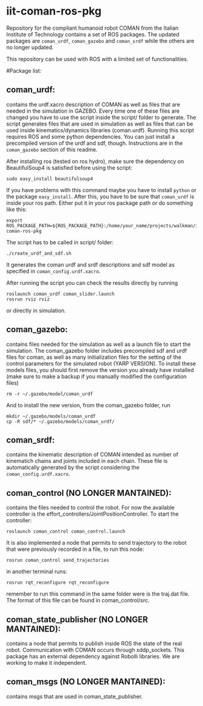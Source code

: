 iit-coman-ros-pkg
=================

Repository for the compliant humanoid robot COMAN from the Italian Institute of Technology contains a set of ROS packages. The updated packages are ```coman_urdf```, ```coman_gazebo``` and ```coman_srdf``` while the others are no longer updated.

This repository can be used with ROS with a limited set of functionalities. 

#Package list:

coman_urdf: 
-----------
contains the urdf.xacro description of COMAN as well as files that are needed in the simulation in GAZEBO. 
Every time one of these files are changed you have to use the script inside the script/ folder to generate. The script generates files that are used in simulation as well as files that can be used inside kinematics/dynamics libraries (coman.urdf). Running this script requires ROS and some python dependencies. You can just install a precompiled version of the urdf and sdf, though. Instructions are in the ```coman_gazebo``` section of this readme.

After installing ros (tested on ros hydro),  make sure the dependency on BeautifulSoup4 is satisfied before using the script:
```
sudo easy_install beautifulsoup4
```
If you have problems with this command maybe you have to install ```python``` or the package ```easy_install```.
After this, you have to be sure that ```coman_urdf``` is inside your ros path.
Either put it in your ros package path or do something like this:
```
export ROS_PACKAGE_PATH=${ROS_PACKAGE_PATH}:/home/your_name/projects/walkman/iit-coman-ros-pkg
```

The script has to be called in script/ folder:
```
./create_urdf_and_sdf.sh
```
It generates the coman urdf and srdf descriptions and sdf model as specified in ```coman_config.urdf.xacro```.

After running the script you can check the results directly by running
```
roslaunch coman_urdf coman_slider.launch
rosrun rviz rviz
```
or directly in simulation.


coman_gazebo:
-------------
contains files needed for the simulation as well as a launch file to start the simulation.
The coman_gazebo folder includes precompiled sdf and urdf files for coman, as well as many initialization files for the setting of the control parameters for the simulated robot (YARP VERSION).
To install these models files, you should first remove the version you already have installed (make sure to make a backup if you manually modified the configuration files)
```
rm -r ~/.gazebo/model/coman_urdf
```
And to install the new version, from the coman_gazebo folder, run
```
mkdir ~/.gazebo/models/coman_urdf
cp -R sdf/* ~/.gazebo/models/coman_urdf/
```

coman_srdf: 
-----------
contains the kinematic description of COMAN intended as number of kinematich chains and joints included in each chain. These file is automatically generated by the script considering the ```coman_config.urdf.xacro```.


coman_control (NO LONGER MANTAINED):
------------------------------------
contains the files needed to control the robot. For now the available controller is the effort_controllers/JointPositionController. 
To start the controller:
```
roslaunch coman_control coman_control.launch
```
It is also implemented a node that permits to send trajectory to the robot that were previously recorded in a file, 
to run this node:
```
rosrun coman_control send_trajectories
```
in another terminal runs:
```
rosrun rqt_reconfigure rqt_reconfigure
```
remember to run this command in the same folder were is the traj.dat file. The format of this file can be found in coman_control/src.

coman_state_publisher (NO LONGER MANTAINED):
--------------------------------------------
contains a node that permits to publish inside ROS the state of the real robot. Communication with COMAN occurs 
through xddp_sockets. This package has an external dependency against Robolli libraries. 
We are working to make it independent. 

coman_msgs (NO LONGER MANTAINED): 
---------------------------------
contains msgs that are used in coman_state_publisher.

